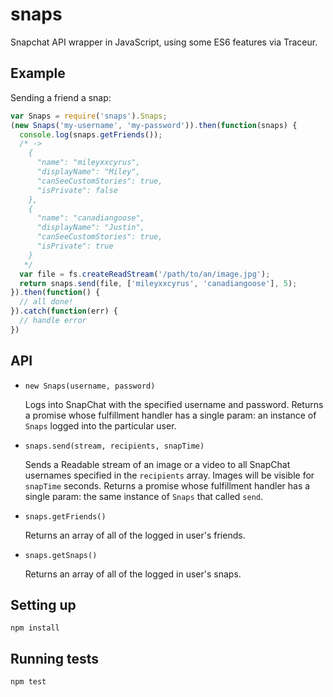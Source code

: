snaps
=====

Snapchat API wrapper in JavaScript, using some ES6 features via Traceur.

## Example
Sending a friend a snap:
```javascript
var Snaps = require('snaps').Snaps;
(new Snaps('my-username', 'my-password')).then(function(snaps) {
  console.log(snaps.getFriends());
  /* ->
    {
      "name": "mileyxxcyrus",
      "displayName": "Miley",
      "canSeeCustomStories": true,
      "isPrivate": false
    },
    {
      "name": "canadiangoose",
      "displayName": "Justin",
      "canSeeCustomStories": true,
      "isPrivate": true
    }
   */
  var file = fs.createReadStream('/path/to/an/image.jpg');
  return snaps.send(file, ['mileyxxcyrus', 'canadiangoose'], 5);
}).then(function() {
  // all done!
}).catch(function(err) {
  // handle error
})
```

## API

- `new Snaps(username, password)`

  Logs into SnapChat with the specified username and password. Returns a promise whose fulfillment handler has a single param: an instance of `Snaps` logged into the particular user.

- `snaps.send(stream, recipients, snapTime)`

  Sends a Readable stream of an image or a video to all SnapChat usernames specified in the `recipients` array. Images will be visible for `snapTime` seconds. Returns a promise whose fulfillment handler has a single param: the same instance of `Snaps` that called `send`.

- `snaps.getFriends()`

  Returns an array of all of the logged in user's friends.

- `snaps.getSnaps()`

  Returns an array of all of the logged in user's snaps.

## Setting up

```
npm install
```

## Running tests

```
npm test
```
